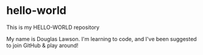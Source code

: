 # hello-world
This is my HELLO-WORLD repository

My name is Douglas Lawson. I'm learning to code, and I've been suggested to join GitHub & play around!
